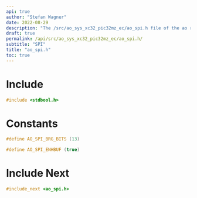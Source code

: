```yaml
---
api: true
author: "Stefan Wagner"
date: 2022-08-29
description: "The /src/ao_sys_xc32_pic32mz_ec/ao_spi.h file of the ao real-time operating system."
draft: true
permalink: /api/src/ao_sys_xc32_pic32mz_ec/ao_spi.h/
subtitle: "SPI"
title: "ao_spi.h"
toc: true
---
```


# Include

```c
#include <stdbool.h>
```

# Constants

```c
#define AO_SPI_BRG_BITS (13)
```

```c
#define AO_SPI_ENHBUF (true)
```

# Include Next

```c
#include_next <ao_spi.h>
```
